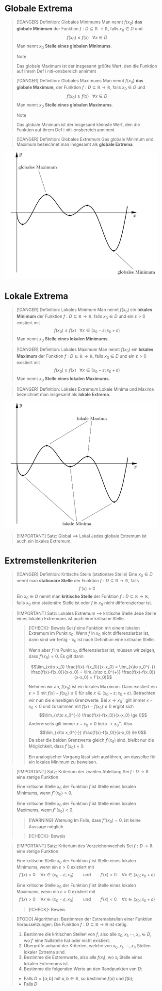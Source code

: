 # Globale Extrema
> [!DANGER] Definition: Globales Minimums
> Man nennt $f(x_0)$ **das globale Minimum** der Funktion $f: D \subseteq \mathbb{R}\to\mathbb{R}$, falls $x_0\in D$ und
> $$f(x_0) \le f(x) \,\,\,\,\, \forall x \in D$$
> Man nennt $x_0$ **Stelle eines globalen Minimums**.
> > [!NOTE]
> > Das globale Maximum ist der insgesamt größte Wert, den die Funktion auf ihrem Def i niti-onsbereich annimmt

> [!DANGER] Definition: Globales Maximums
> Man nennt $f(x_0)$ **das globale Maximum,** der Funktion $f: D \subseteq \mathbb{R}\to\mathbb{R}$, falls $x_0\in D$ und
> $$f(x_0) \ge f(x) \,\,\,\,\, \forall x \in D$$
> Man nennt $x_0$ **Stelle eines globalen Maximums**.
> > [!NOTE]
> > Das globale Minimum ist der insgesamt kleinste Wert, den die Funktion auf ihrem Def i niti-onsbereich annimmt

> [!DANGER] Definition: Globales Extremum
> Gas globale Minimum und Maximum bezeichnet man insgesamt als **globale Extrema**.

![Globale Extrema](8.%20Differentiation/Resources/Globale%20Extrema.jpg)

# Lokale Extrema
> [!DANGER] Definition: Lokales Minimum
> Man nennt $f(x_0)$ ein **lokales Minimum** der Funktion $f: D \subseteq \mathbb{R}\to\mathbb{R}$, falls $x_0\in D$ und ein $\varepsilon \gt 0$ existiert mit
> $$f(x_0) \le f(x) \,\,\,\,\, \forall x \in (x_0-\varepsilon; x_0+\varepsilon)$$
> Man nennt $x_0$ **Stelle eines lokalen Minimums**.

> [!DANGER] Definition: Lokales Maximum
> Man nennt $f(x_0)$ ein **lokales Maximum** der Funktion $f: D \subseteq \mathbb{R}\to\mathbb{R}$, falls $x_0\in D$ und ein $\varepsilon \gt 0$ existiert mit
> $$f(x_0) \ge f(x) \,\,\,\,\, \forall x \in (x_0-\varepsilon; x_0+\varepsilon)$$
> Man nennt $x_0$ **Stelle eines lokalen Maximums**.

> [!DANGER] Definition: Lokales Extremum
> Lokale Minima und Maxima bezeichnet man insgesamt als **lokale Extrema**.

![Lokale Extrema](8.%20Differentiation/Resources/Lokale%20Extrema.jpg)


> [!IMPORTANT] Satz: Global $\implies$ Lokal
> Jedes globale Extremum ist auch ein lokales Extremum.


# Extremstellenkriterien
> [!DANGER] Definition: Kritische Stelle (stationäre Stelle)
> Eine $x_0\in D$ nennt man **stationäre Stelle** der Funktion $f: D \subseteq \mathbb{R} \to \mathbb{R}$, falls
> $$f'(x) = 0$$
> Ein $x_0\in D$ nennt man **kritische Stelle** der Funktion $f: D \subseteq \mathbb{R} \to \mathbb{R}$, falls $x_0$ eine stationäre Stelle ist oder $f$ in $x_0$ nicht differenzierbar ist.

> [!IMPORTANT] Satz: Lokales Extremum $\implies$ kritische Stelle
> Jede Stelle eines lokalen Extremums ist auch eine kritische Stelle.
> > [!CHECK]- Beweis
> > Sei $f$ eine Funktion mit einem lokalen Extremum im Punkt $x_0$. Wenn $f$ in $x_0$ nicht differenzierbar ist, dann sind wir fertig - $x_0$ ist nach Definition eine kritische Stelle.
> > 
> > Wenn aber $f$ im Punkt $x_0$ differenzierbar ist, müssen wir zeigen, dass $f'(x_0)=0$. Es gilt dann
> > 
> > $$\lim_{x\to x_0} \frac{f(x)-f(x_0)}{x-x_0} = \lim_{x\to x_0^{-}} \frac{f(x)-f(x_0)}{x-x_0} = \lim_{x\to x_0^{+}} \frac{f(x)-f(x_0)}{x-x_0} = f'(x_0)$$
> > 
> > Nehmen wir an, $f(x_0)$ ist ein lokales Maximum. Dann existiert ein $\varepsilon \gt 0$ mit $f(x)-f(x_0)\le 0$ für alle $x \in (x_0-\varepsilon; x_0+\varepsilon)$. Betrachten wir nun die einseitigen Grenzwerte. Bei $x\to x_0^-$ gilt immer $x- x_0\lt 0$ und zusammen mit $f(x)-f(x_0)\le 0$ ergibt sich
> > $$\lim_{x\to x_0^{-}} \frac{f(x)-f(x_0)}{x-x_0} \ge 0$$
> > Andererseits gilt immer $x-x_0\gt 0$ bei $x\to x_0^+$. Also
> > $$\lim_{x\to x_0^{-}} \frac{f(x)-f(x_0)}{x-x_0} \le 0$$
> > Da aber die beiden Grenzwerte gleich $f'(x_0)$ sind, bleibt nur die Möglichkeit, dass $f'(x_0) = 0$.
> > 
> > Ein analogischer Vorgang lässt sich ausführen, um dasselbe für ein lokales Minimum zu beweisen.

> [!IMPORTANT] Satz: Kriterium der zweiten Ableitung
> Sei $f: D \to\mathbb{R}$ eine stetige Funktion.
> 
> Eine kritische Stelle $x_0$ der Funktion $f$ ist Stelle eines lokalen Minimums, wenn $f''(x_0) \gt 0$.
> 
> Eine kritische Stelle $x_0$ der Funktion $f$ ist Stelle eines lokalen Maximums, wenn $f''(x_0) \lt 0$.
> 
> > [!WARNING] Warnung
> > Im Falle, dass $f''(x_0) = 0$, ist keine Aussage möglich.
> 
> > [!CHECK]- Beweis

> [!IMPORTANT] Satz: Kriterium des Vorzeichenwechels
> Sei $f: D \to \mathbb{R}$ eine stetige Funktion.
> 
> Eine kritische Stelle $x_0$ der Funktion $f$ ist Stelle eines lokalen Minimums, wenn ein $\varepsilon \gt 0$ existiert mit
> $$f'(x) \lt 0 \quad \forall x \in (x_0-\varepsilon; x_0)\qquad \text{und} \qquad f'(x) \gt 0 \quad \forall x\in (x_0; x_0+\varepsilon)$$
> 
> Eine kritische Stelle $x_0$ der Funktion $f$ ist Stelle eines lokalen Maximums, wenn ein $\varepsilon \gt 0$ existiert mit
> $$f'(x) \gt 0 \quad \forall x \in (x_0-\varepsilon; x_0)\qquad \text{und} \qquad f'(x) \lt 0 \quad \forall x\in (x_0; x_0+\varepsilon)$$
> > [!CHECK]- Beweis

> [!TODO] Algorithmus: Bestimmen der Extremalstellen einer Funktion
> Voraussetzungen: Die Funktion $f: D \subseteq \mathbb{R} \to \mathbb{R}$ ist stetig.
> 1. Bestimme die kritischen Stellen von $f$, also alle $x_0, x_1,\cdots, x_n \in D$, wo $f'$ eine Nullstelle hat oder nicht existiert.
> 2. Überprüfe anhand der Kriterien, welche von $x_0, x_1,\cdots, x_n$ Stellen lokaler Extrema sind.
> 3. Bestimme die Extremwerte, also alle $f(x_i)$, wo $x_i$ Stelle eines lokalen Extremums ist.
> 4. Bestimme die folgenden Werte an den Randpunkten von $D$:
> 	- Falls $D = [a;b]$ mit $a,b\in\mathbb{R}$, so bestimme $f(a)$ und $f(b)$;
> 	- Falls $D$